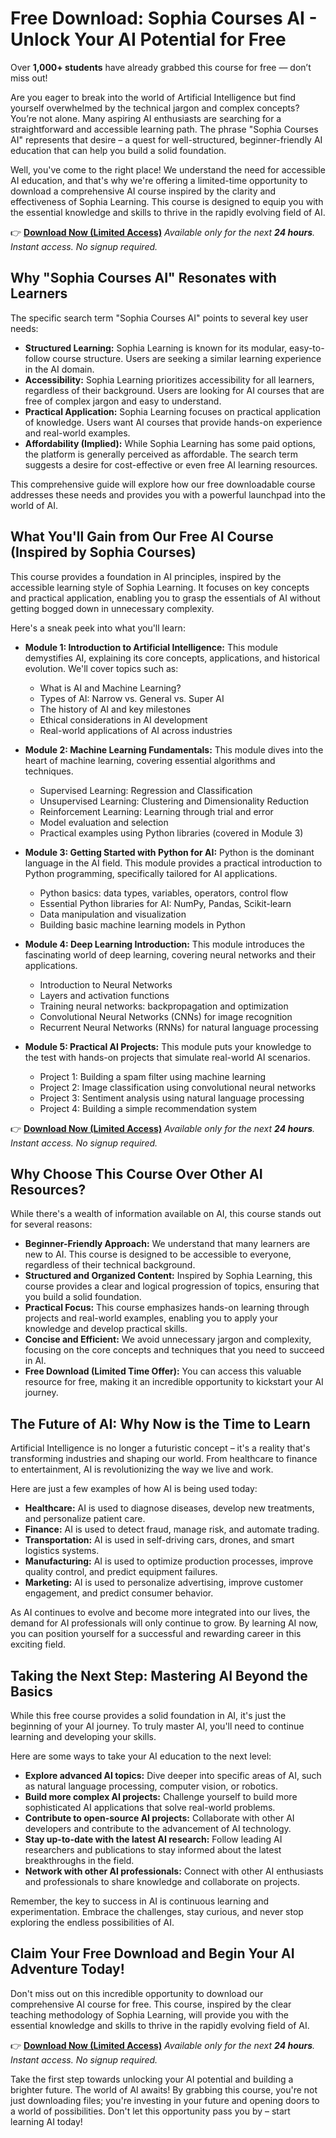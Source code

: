 # Free Download: Sophia Courses AI - Unlock Your AI Potential for Free

Over **1,000+ students** have already grabbed this course for free — don’t miss out!

Are you eager to break into the world of Artificial Intelligence but find yourself overwhelmed by the technical jargon and complex concepts? You’re not alone. Many aspiring AI enthusiasts are searching for a straightforward and accessible learning path. The phrase "Sophia Courses AI" represents that desire – a quest for well-structured, beginner-friendly AI education that can help you build a solid foundation.

Well, you've come to the right place! We understand the need for accessible AI education, and that's why we're offering a limited-time opportunity to download a comprehensive AI course inspired by the clarity and effectiveness of Sophia Learning. This course is designed to equip you with the essential knowledge and skills to thrive in the rapidly evolving field of AI.

👉 **[Download Now (Limited Access)](https://udemywork.com/sophia-courses-ai)**
_Available only for the next **24 hours**. Instant access. No signup required._

## Why "Sophia Courses AI" Resonates with Learners

The specific search term "Sophia Courses AI" points to several key user needs:

*   **Structured Learning:** Sophia Learning is known for its modular, easy-to-follow course structure. Users are seeking a similar learning experience in the AI domain.
*   **Accessibility:** Sophia Learning prioritizes accessibility for all learners, regardless of their background. Users are looking for AI courses that are free of complex jargon and easy to understand.
*   **Practical Application:** Sophia Learning focuses on practical application of knowledge. Users want AI courses that provide hands-on experience and real-world examples.
*   **Affordability (Implied):** While Sophia Learning has some paid options, the platform is generally perceived as affordable. The search term suggests a desire for cost-effective or even free AI learning resources.

This comprehensive guide will explore how our free downloadable course addresses these needs and provides you with a powerful launchpad into the world of AI.

## What You'll Gain from Our Free AI Course (Inspired by Sophia Courses)

This course provides a foundation in AI principles, inspired by the accessible learning style of Sophia Learning. It focuses on key concepts and practical application, enabling you to grasp the essentials of AI without getting bogged down in unnecessary complexity.

Here's a sneak peek into what you'll learn:

*   **Module 1: Introduction to Artificial Intelligence:** This module demystifies AI, explaining its core concepts, applications, and historical evolution. We'll cover topics such as:
    *   What is AI and Machine Learning?
    *   Types of AI: Narrow vs. General vs. Super AI
    *   The history of AI and key milestones
    *   Ethical considerations in AI development
    *   Real-world applications of AI across industries

*   **Module 2: Machine Learning Fundamentals:** This module dives into the heart of machine learning, covering essential algorithms and techniques.
    *   Supervised Learning: Regression and Classification
    *   Unsupervised Learning: Clustering and Dimensionality Reduction
    *   Reinforcement Learning: Learning through trial and error
    *   Model evaluation and selection
    *   Practical examples using Python libraries (covered in Module 3)

*   **Module 3: Getting Started with Python for AI:** Python is the dominant language in the AI field. This module provides a practical introduction to Python programming, specifically tailored for AI applications.
    *   Python basics: data types, variables, operators, control flow
    *   Essential Python libraries for AI: NumPy, Pandas, Scikit-learn
    *   Data manipulation and visualization
    *   Building basic machine learning models in Python

*   **Module 4: Deep Learning Introduction:** This module introduces the fascinating world of deep learning, covering neural networks and their applications.
    *   Introduction to Neural Networks
    *   Layers and activation functions
    *   Training neural networks: backpropagation and optimization
    *   Convolutional Neural Networks (CNNs) for image recognition
    *   Recurrent Neural Networks (RNNs) for natural language processing

*   **Module 5: Practical AI Projects:** This module puts your knowledge to the test with hands-on projects that simulate real-world AI scenarios.
    *   Project 1: Building a spam filter using machine learning
    *   Project 2: Image classification using convolutional neural networks
    *   Project 3: Sentiment analysis using natural language processing
    *   Project 4: Building a simple recommendation system

👉 **[Download Now (Limited Access)](https://udemywork.com/sophia-courses-ai)**
_Available only for the next **24 hours**. Instant access. No signup required._

## Why Choose This Course Over Other AI Resources?

While there's a wealth of information available on AI, this course stands out for several reasons:

*   **Beginner-Friendly Approach:** We understand that many learners are new to AI. This course is designed to be accessible to everyone, regardless of their technical background.
*   **Structured and Organized Content:** Inspired by Sophia Learning, this course provides a clear and logical progression of topics, ensuring that you build a solid foundation.
*   **Practical Focus:** This course emphasizes hands-on learning through projects and real-world examples, enabling you to apply your knowledge and develop practical skills.
*   **Concise and Efficient:** We avoid unnecessary jargon and complexity, focusing on the core concepts and techniques that you need to succeed in AI.
*   **Free Download (Limited Time Offer):** You can access this valuable resource for free, making it an incredible opportunity to kickstart your AI journey.

## The Future of AI: Why Now is the Time to Learn

Artificial Intelligence is no longer a futuristic concept – it's a reality that's transforming industries and shaping our world. From healthcare to finance to entertainment, AI is revolutionizing the way we live and work.

Here are just a few examples of how AI is being used today:

*   **Healthcare:** AI is used to diagnose diseases, develop new treatments, and personalize patient care.
*   **Finance:** AI is used to detect fraud, manage risk, and automate trading.
*   **Transportation:** AI is used in self-driving cars, drones, and smart logistics systems.
*   **Manufacturing:** AI is used to optimize production processes, improve quality control, and predict equipment failures.
*   **Marketing:** AI is used to personalize advertising, improve customer engagement, and predict consumer behavior.

As AI continues to evolve and become more integrated into our lives, the demand for AI professionals will only continue to grow. By learning AI now, you can position yourself for a successful and rewarding career in this exciting field.

## Taking the Next Step: Mastering AI Beyond the Basics

While this free course provides a solid foundation in AI, it's just the beginning of your AI journey. To truly master AI, you'll need to continue learning and developing your skills.

Here are some ways to take your AI education to the next level:

*   **Explore advanced AI topics:** Dive deeper into specific areas of AI, such as natural language processing, computer vision, or robotics.
*   **Build more complex AI projects:** Challenge yourself to build more sophisticated AI applications that solve real-world problems.
*   **Contribute to open-source AI projects:** Collaborate with other AI developers and contribute to the advancement of AI technology.
*   **Stay up-to-date with the latest AI research:** Follow leading AI researchers and publications to stay informed about the latest breakthroughs in the field.
*   **Network with other AI professionals:** Connect with other AI enthusiasts and professionals to share knowledge and collaborate on projects.

Remember, the key to success in AI is continuous learning and experimentation. Embrace the challenges, stay curious, and never stop exploring the endless possibilities of AI.

## Claim Your Free Download and Begin Your AI Adventure Today!

Don't miss out on this incredible opportunity to download our comprehensive AI course for free. This course, inspired by the clear teaching methodology of Sophia Learning, will provide you with the essential knowledge and skills to thrive in the rapidly evolving field of AI.

👉 **[Download Now (Limited Access)](https://udemywork.com/sophia-courses-ai)**
_Available only for the next **24 hours**. Instant access. No signup required._

Take the first step towards unlocking your AI potential and building a brighter future. The world of AI awaits! By grabbing this course, you're not just downloading files; you're investing in your future and opening doors to a world of possibilities. Don't let this opportunity pass you by – start learning AI today!
